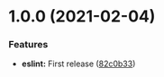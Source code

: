 # 1.0.0 (2021-02-04)


### Features

* **eslint:** First release ([82c0b33](https://github.com/Waracle/eslint-config-waracle/commit/82c0b3368b52c939063af1f0487fbb4c0a842f31))
